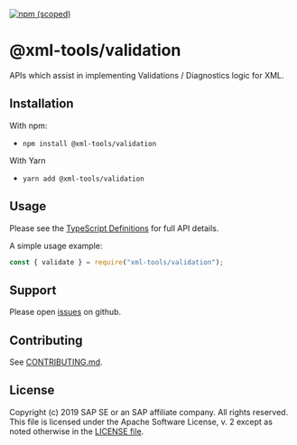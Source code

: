 [![npm (scoped)](https://img.shields.io/npm/v/@xml-tools/validation.svg)](https://www.npmjs.com/package/@xml-tools/validation)

# @xml-tools/validation

APIs which assist in implementing Validations / Diagnostics logic for XML.

## Installation

With npm:

- `npm install @xml-tools/validation`

With Yarn

- `yarn add @xml-tools/validation`

## Usage

Please see the [TypeScript Definitions](./api.d.ts) for full API details.

A simple usage example:

```javascript
const { validate } = require("xml-tools/validation");
```

## Support

Please open [issues](https://github.com/SAP/xml-tols/issues) on github.

## Contributing

See [CONTRIBUTING.md](./CONTRIBUTING.md).

## License

Copyright (c) 2019 SAP SE or an SAP affiliate company. All rights reserved.
This file is licensed under the Apache Software License, v. 2 except as noted otherwise in the [LICENSE file](../../LICENSE).

[ast]: https://en.wikipedia.org/wiki/Abstract_syntax_tree
